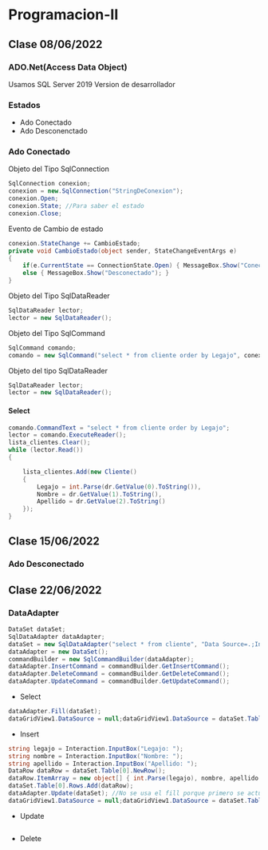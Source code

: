 # Programacion-II
## Clase 08/06/2022
### ADO.Net(Access Data Object)
Usamos SQL Server 2019 Version de desarrollador
### Estados
+ Ado Conectado
+ Ado Desconenctado
### Ado Conectado
Objeto del Tipo SqlConnection
```csharp
SqlConnection conexion;
conexion = new.SqlConnection("StringDeConexion");
conexion.Open;
conexion.State; //Para saber el estado
conexion.Close;
```
Evento de Cambio de estado
```csharp
conexion.StateChange += CambioEstado;
private void CambioEstado(object sender, StateChangeEventArgs e)
{
    if(e.CurrentState == ConnectionState.Open) { MessageBox.Show("Conectado"); }
    else { MessageBox.Show("Desconectado"); } 
}
```
Objeto del Tipo SqlDataReader
```csharp
SqlDataReader lector;
lector = new SqlDataReader();
```
Objeto del Tipo SqlCommand
```csharp
SqlCommand comando;
comando = new SqlCommand("select * from cliente order by Legajo", conexion);
```
Objeto del tipo SqlDataReader
```csharp
SqlDataReader lector;
lector = new SqlDataReader();
```
#### Select
```csharp
comando.CommandText = "select * from cliente order by Legajo";
lector = comando.ExecuteReader();
lista_clientes.Clear();
while (lector.Read())
{

    lista_clientes.Add(new Cliente()
    {
        Legajo = int.Parse(dr.GetValue(0).ToString()),
        Nombre = dr.GetValue(1).ToString(),
        Apellido = dr.GetValue(2).ToString()
    });
}
```
## Clase 15/06/2022
### Ado Desconectado

## Clase 22/06/2022
### DataAdapter
```csharp
DataSet dataSet;
SqlDataAdapter dataAdapter;
dataSet = new SqlDataAdapter("select * from cliente", "Data Source=.;Initial Catalog=Personas;Integrated Security=True");
dataAdapter = new DataSet();
commandBuilder = new SqlCommandBuilder(dataAdapter);
dataAdapter.InsertCommand = commandBuilder.GetInsertCommand();
dataAdapter.DeleteCommand = commandBuilder.GetDeleteCommand();
dataAdapter.UpdateCommand = commandBuilder.GetUpdateCommand();
```
* Select
```csharp
dataAdapter.Fill(dataSet);
dataGridView1.DataSource = null;dataGridView1.DataSource = dataSet.Tables[0];
```
* Insert
```csharp
string legajo = Interaction.InputBox("Legajo: ");
string nombre = Interaction.InputBox("Nombre: ");
string apellido = Interaction.InputBox("Apellido: ");
DataRow dataRow = dataSet.Table[0].NewRow();
dataRow.ItemArray = new object[] { int.Parse(legajo), nombre, apellido };
dataSet.Table[0].Rows.Add(dataRow);
dataAdapter.Update(dataSet); //No se usa el fill porque primero se actualiza en memoria y luego en la base lo que ace innecesario el fill.
dataGridView1.DataSource = null;dataGridView1.DataSource = dataSet.Tables[0];
```
* Update
```csharp

```
* Delete
```csharp

```
